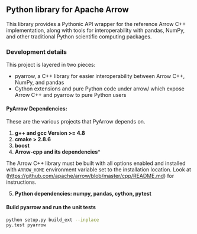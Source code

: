 <!---
  Licensed under the Apache License, Version 2.0 (the "License");
  you may not use this file except in compliance with the License.
  You may obtain a copy of the License at

   http://www.apache.org/licenses/LICENSE-2.0

  Unless required by applicable law or agreed to in writing, software
  distributed under the License is distributed on an "AS IS" BASIS,
  WITHOUT WARRANTIES OR CONDITIONS OF ANY KIND, either express or implied.
  See the License for the specific language governing permissions and
  limitations under the License. See accompanying LICENSE file.
-->

## Python library for Apache Arrow

This library provides a Pythonic API wrapper for the reference Arrow C++
implementation, along with tools for interoperability with pandas, NumPy, and
other traditional Python scientific computing packages.

### Development details

This project is layered in two pieces:

* pyarrow, a C++ library for easier interoperability between Arrow C++, NumPy,
  and pandas
* Cython extensions and pure Python code under arrow/ which expose Arrow C++
  and pyarrow to pure Python users

#### PyArrow Dependencies:
These are the various projects that PyArrow depends on.

1. **g++ and gcc Version >= 4.8**
2. **cmake > 2.8.6**
3. **boost**
4. **Arrow-cpp and its dependencies***

The Arrow C++ library must be built with all options enabled and installed with
``ARROW_HOME`` environment variable set to the installation location. Look at
(https://github.com/apache/arrow/blob/master/cpp/README.md) for instructions.

5. **Python dependencies: numpy, pandas, cython, pytest**

#### Build pyarrow and run the unit tests

```bash
python setup.py build_ext --inplace
py.test pyarrow
```
